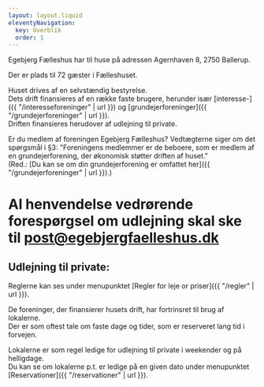 ```yaml
---
layout: layout.liquid
eleventyNavigation:
  key: Overblik
  order: 1
---
```


Egebjerg Fælleshus har til huse på adressen Agernhaven 8, 2750 Ballerup.

Der er plads til 72 gæster i Fælleshuset.

Huset drives af en selvstændig bestyrelse.  
Dets drift finansieres af en række faste brugere, herunder især [interesse-]({{ "/interesseforeninger" | url }}) og [grundejerforeninger]({{ "/grundejerforeninger" | url }}).  
Driften finansieres herudover af udlejning til private.  

Er du medlem af foreningen Egebjerg Fælleshus? Vedtægterne siger om det spørgsmål i §3: "Foreningens medlemmer er de beboere, som er medlem af en grundejerforening, der økonomisk støtter driften af huset."  
(Red.: [Du kan se om din grundejerforening er omfattet her]({{ "/grundejerforeninger" | url }}).)

# Al henvendelse vedrørende forespørgsel om udlejning skal ske til [post@egebjergfaelleshus.dk](mailto:post@egebjergfaelleshus.dk)

## Udlejning til private: ##

Reglerne kan ses under menupunktet [Regler for leje or priser]({{ "/regler" | url }}).

De foreninger, der finansierer husets drift, har fortrinsret til brug af lokalerne.  
Der er som oftest tale om faste dage og tider, som er reserveret lang tid i forvejen.

Lokalerne er som regel ledige for udlejning til private i weekender og på helligdage.  
Du kan se om lokalerne p.t. er ledige på en given dato under menupunktet [Reservationer]({{ "/reservationer" | url }}).  
